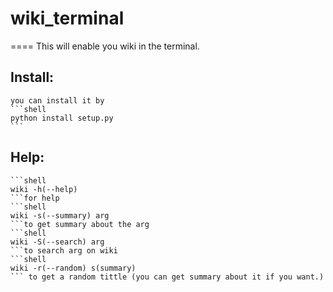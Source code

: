 # wiki_terminal
====
    This will enable you wiki in the terminal.
## Install:
    you can install it by 
    ```shell
    python install setup.py
    ```
## Help:
    ```shell
    wiki -h(--help)
    ```for help
    ```shell
    wiki -s(--summary) arg 
    ```to get summary about the arg
    ```shell
    wiki -S(--search) arg
    ```to search arg on wiki
    ```shell
    wiki -r(--random) s(summary)
    ``` to get a random tittle (you can get summary about it if you want.)
